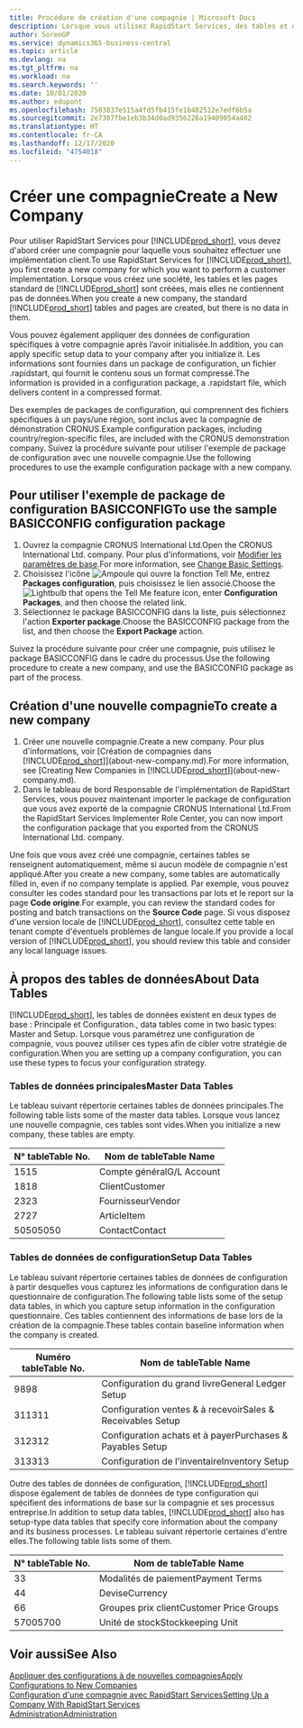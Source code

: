 ```yaml
---
title: Procédure de création d'une compagnie | Microsoft Docs
description: Lorsque vous utilisez RapidStart Services, des tables et des pages sont créées, mais elles ne contiennent pas de données.
author: SorenGP
ms.service: dynamics365-business-central
ms.topic: article
ms.devlang: na
ms.tgt_pltfrm: na
ms.workload: na
ms.search.keywords: ''
ms.date: 10/01/2020
ms.author: edupont
ms.openlocfilehash: 7583837e515a4fd5fb415fe1b482512e7edf6b5a
ms.sourcegitcommit: 2e7307fbe1eb3b34d0ad9356226a19409054a402
ms.translationtype: HT
ms.contentlocale: fr-CA
ms.lasthandoff: 12/17/2020
ms.locfileid: "4754018"
---
```

# <a name="create-a-new-company"></a><span data-ttu-id="16496-103">Créer une compagnie</span><span class="sxs-lookup"><span data-stu-id="16496-103">Create a New Company</span></span>
<span data-ttu-id="16496-104">Pour utiliser RapidStart Services pour [!INCLUDE[prod_short](includes/prod_short.md)], vous devez d'abord créer une compagnie pour laquelle vous souhaitez effectuer une implémentation client.</span><span class="sxs-lookup"><span data-stu-id="16496-104">To use RapidStart Services for [!INCLUDE[prod_short](includes/prod_short.md)], you first create a new company for which you want to perform a customer implementation.</span></span> <span data-ttu-id="16496-105">Lorsque vous créez une société, les tables et les pages standard de [!INCLUDE[prod_short](includes/prod_short.md)] sont créées, mais elles ne contiennent pas de données.</span><span class="sxs-lookup"><span data-stu-id="16496-105">When you create a new company, the standard [!INCLUDE[prod_short](includes/prod_short.md)] tables and pages are created, but there is no data in them.</span></span>

<span data-ttu-id="16496-106">Vous pouvez également appliquer des données de configuration spécifiques à votre compagnie après l’avoir initialisée.</span><span class="sxs-lookup"><span data-stu-id="16496-106">In addition, you can apply specific setup data to your company after you initialize it.</span></span> <span data-ttu-id="16496-107">Les informations sont fournies dans un package de configuration, un fichier .rapidstart, qui fournit le contenu sous un format compressé.</span><span class="sxs-lookup"><span data-stu-id="16496-107">The information is provided in a configuration package, a .rapidstart file, which delivers content in a compressed format.</span></span>  

<span data-ttu-id="16496-108">Des exemples de packages de configuration, qui comprennent des fichiers spécifiques à un pays/une région, sont inclus avec la compagnie de démonstration CRONUS.</span><span class="sxs-lookup"><span data-stu-id="16496-108">Example configuration packages, including country/region-specific files, are included with the CRONUS demonstration company.</span></span> <span data-ttu-id="16496-109">Suivez la procédure suivante pour utiliser l'exemple de package de configuration avec une nouvelle compagnie.</span><span class="sxs-lookup"><span data-stu-id="16496-109">Use the following procedures to use the example configuration package with a new company.</span></span>  

## <a name="to-use-the-sample-basicconfig-configuration-package"></a><span data-ttu-id="16496-110">Pour utiliser l'exemple de package de configuration BASICCONFIG</span><span class="sxs-lookup"><span data-stu-id="16496-110">To use the sample BASICCONFIG configuration package</span></span>  
1. <span data-ttu-id="16496-111">Ouvrez la compagnie CRONUS International Ltd.</span><span class="sxs-lookup"><span data-stu-id="16496-111">Open the CRONUS International Ltd. company.</span></span> <span data-ttu-id="16496-112">Pour plus d'informations, voir [Modifier les paramètres de base](ui-change-basic-settings.md).</span><span class="sxs-lookup"><span data-stu-id="16496-112">For more information, see [Change Basic Settings](ui-change-basic-settings.md).</span></span>
2. <span data-ttu-id="16496-113">Choisissez l'icône ![Ampoule qui ouvre la fonction Tell Me](media/ui-search/search_small.png "Dites-moi ce que vous voulez faire"), entrez **Packages configuration**, puis choisissez le lien associé.</span><span class="sxs-lookup"><span data-stu-id="16496-113">Choose the ![Lightbulb that opens the Tell Me feature](media/ui-search/search_small.png "Tell me what you want to do") icon, enter **Configuration Packages**, and then choose the related link.</span></span>  
3. <span data-ttu-id="16496-114">Sélectionnez le package BASICCONFIG dans la liste, puis sélectionnez l'action **Exporter package**.</span><span class="sxs-lookup"><span data-stu-id="16496-114">Choose the BASICCONFIG package from the list, and then choose the **Export Package** action.</span></span>  

<span data-ttu-id="16496-115">Suivez la procédure suivante pour créer une compagnie, puis utilisez le package BASICCONFIG dans le cadre du processus.</span><span class="sxs-lookup"><span data-stu-id="16496-115">Use the following procedure to create a new company, and use the BASICCONFIG package as part of the process.</span></span>  

## <a name="to-create-a-new-company"></a><span data-ttu-id="16496-116">Création d'une nouvelle compagnie</span><span class="sxs-lookup"><span data-stu-id="16496-116">To create a new company</span></span>  
1. <span data-ttu-id="16496-117">Créer une nouvelle compagnie.</span><span class="sxs-lookup"><span data-stu-id="16496-117">Create a new company.</span></span> <span data-ttu-id="16496-118">Pour plus d'informations, voir [Création de compagnies dans [!INCLUDE[prod_short](includes/prod_short.md)]](about-new-company.md).</span><span class="sxs-lookup"><span data-stu-id="16496-118">For more information, see [Creating New Companies in [!INCLUDE[prod_short](includes/prod_short.md)]](about-new-company.md).</span></span>
2. <span data-ttu-id="16496-119">Dans le tableau de bord Responsable de l'implémentation de RapidStart Services, vous pouvez maintenant importer le package de configuration que vous avez exporté de la compagnie CRONUS International Ltd.</span><span class="sxs-lookup"><span data-stu-id="16496-119">From the RapidStart Services Implementer Role Center, you can now import the configuration package that you exported from the CRONUS International Ltd. company.</span></span>

<span data-ttu-id="16496-120">Une fois que vous avez créé une compagnie, certaines tables se renseignent automatiquement, même si aucun modèle de compagnie n'est appliqué.</span><span class="sxs-lookup"><span data-stu-id="16496-120">After you create a new company, some tables are automatically filled in, even if no company template is applied.</span></span> <span data-ttu-id="16496-121">Par exemple, vous pouvez consulter les codes standard pour les transactions par lots et le report sur la page **Code origine**.</span><span class="sxs-lookup"><span data-stu-id="16496-121">For example, you can review the standard codes for posting and batch transactions on the **Source Code** page.</span></span> <span data-ttu-id="16496-122">Si vous disposez d'une version locale de [!INCLUDE[prod_short](includes/prod_short.md)], consultez cette table en tenant compte d'éventuels problèmes de langue locale.</span><span class="sxs-lookup"><span data-stu-id="16496-122">If you provide a local version of [!INCLUDE[prod_short](includes/prod_short.md)], you should review this table and consider any local language issues.</span></span>

## <a name="about-data-tables"></a><span data-ttu-id="16496-123">À propos des tables de données</span><span class="sxs-lookup"><span data-stu-id="16496-123">About Data Tables</span></span>
[!INCLUDE[prod_short](includes/prod_short.md)]<span data-ttu-id="16496-124">, les tables de données existent en deux types de base : Principale et Configuration.</span><span class="sxs-lookup"><span data-stu-id="16496-124">, data tables come in two basic types: Master and Setup.</span></span> <span data-ttu-id="16496-125">Lorsque vous paramétrez une configuration de compagnie, vous pouvez utiliser ces types afin de cibler votre stratégie de configuration.</span><span class="sxs-lookup"><span data-stu-id="16496-125">When you are setting up a company configuration, you can use these types to focus your configuration strategy.</span></span>  

### <a name="master-data-tables"></a><span data-ttu-id="16496-126">Tables de données principales</span><span class="sxs-lookup"><span data-stu-id="16496-126">Master Data Tables</span></span>  
<span data-ttu-id="16496-127">Le tableau suivant répertorie certaines tables de données principales.</span><span class="sxs-lookup"><span data-stu-id="16496-127">The following table lists some of the master data tables.</span></span> <span data-ttu-id="16496-128">Lorsque vous lancez une nouvelle compagnie, ces tables sont vides.</span><span class="sxs-lookup"><span data-stu-id="16496-128">When you initialize a new company, these tables are empty.</span></span>  

|<span data-ttu-id="16496-129">N° table</span><span class="sxs-lookup"><span data-stu-id="16496-129">Table No.</span></span>|<span data-ttu-id="16496-130">Nom de table</span><span class="sxs-lookup"><span data-stu-id="16496-130">Table Name</span></span>|  
|-------------------|--------------------|  
|<span data-ttu-id="16496-131">15</span><span class="sxs-lookup"><span data-stu-id="16496-131">15</span></span>|<span data-ttu-id="16496-132">Compte général</span><span class="sxs-lookup"><span data-stu-id="16496-132">G/L Account</span></span>|  
|<span data-ttu-id="16496-133">18</span><span class="sxs-lookup"><span data-stu-id="16496-133">18</span></span>|<span data-ttu-id="16496-134">Client</span><span class="sxs-lookup"><span data-stu-id="16496-134">Customer</span></span>|  
|<span data-ttu-id="16496-135">23</span><span class="sxs-lookup"><span data-stu-id="16496-135">23</span></span>|<span data-ttu-id="16496-136">Fournisseur</span><span class="sxs-lookup"><span data-stu-id="16496-136">Vendor</span></span>|  
|<span data-ttu-id="16496-137">27</span><span class="sxs-lookup"><span data-stu-id="16496-137">27</span></span>|<span data-ttu-id="16496-138">Article</span><span class="sxs-lookup"><span data-stu-id="16496-138">Item</span></span>|  
|<span data-ttu-id="16496-139">5050</span><span class="sxs-lookup"><span data-stu-id="16496-139">5050</span></span>|<span data-ttu-id="16496-140">Contact</span><span class="sxs-lookup"><span data-stu-id="16496-140">Contact</span></span>|  

### <a name="setup-data-tables"></a><span data-ttu-id="16496-141">Tables de données de configuration</span><span class="sxs-lookup"><span data-stu-id="16496-141">Setup Data Tables</span></span>  
<span data-ttu-id="16496-142">Le tableau suivant répertorie certaines tables de données de configuration à partir desquelles vous capturez les informations de configuration dans le questionnaire de configuration.</span><span class="sxs-lookup"><span data-stu-id="16496-142">The following table lists some of the setup data tables, in which you capture setup information in the configuration questionnaire.</span></span> <span data-ttu-id="16496-143">Ces tables contiennent des informations de base lors de la création de la compagnie.</span><span class="sxs-lookup"><span data-stu-id="16496-143">These tables contain baseline information when the company is created.</span></span>  

|<span data-ttu-id="16496-144">Numéro table</span><span class="sxs-lookup"><span data-stu-id="16496-144">Table No.</span></span>|<span data-ttu-id="16496-145">Nom de table</span><span class="sxs-lookup"><span data-stu-id="16496-145">Table Name</span></span>|  
|-------------------|--------------------|  
|<span data-ttu-id="16496-146">98</span><span class="sxs-lookup"><span data-stu-id="16496-146">98</span></span>|<span data-ttu-id="16496-147">Configuration du grand livre</span><span class="sxs-lookup"><span data-stu-id="16496-147">General Ledger Setup</span></span>|  
|<span data-ttu-id="16496-148">311</span><span class="sxs-lookup"><span data-stu-id="16496-148">311</span></span>|<span data-ttu-id="16496-149">Configuration ventes & à recevoir</span><span class="sxs-lookup"><span data-stu-id="16496-149">Sales & Receivables Setup</span></span>|  
|<span data-ttu-id="16496-150">312</span><span class="sxs-lookup"><span data-stu-id="16496-150">312</span></span>|<span data-ttu-id="16496-151">Configuration achats et à payer</span><span class="sxs-lookup"><span data-stu-id="16496-151">Purchases & Payables Setup</span></span>|  
|<span data-ttu-id="16496-152">313</span><span class="sxs-lookup"><span data-stu-id="16496-152">313</span></span>|<span data-ttu-id="16496-153">Configuration de l'inventaire</span><span class="sxs-lookup"><span data-stu-id="16496-153">Inventory Setup</span></span>|  

<span data-ttu-id="16496-154">Outre des tables de données de configuration, [!INCLUDE[prod_short](includes/prod_short.md)] dispose également de tables de données de type configuration qui spécifient des informations de base sur la compagnie et ses processus entreprise.</span><span class="sxs-lookup"><span data-stu-id="16496-154">In addition to setup data tables, [!INCLUDE[prod_short](includes/prod_short.md)] also has setup-type data tables that specify core information about the company and its business processes.</span></span> <span data-ttu-id="16496-155">Le tableau suivant répertorie certaines d'entre elles.</span><span class="sxs-lookup"><span data-stu-id="16496-155">The following table lists some of them.</span></span>  

|<span data-ttu-id="16496-156">N° table</span><span class="sxs-lookup"><span data-stu-id="16496-156">Table No.</span></span>|<span data-ttu-id="16496-157">Nom de table</span><span class="sxs-lookup"><span data-stu-id="16496-157">Table Name</span></span>|  
|-------------------|--------------------|  
|<span data-ttu-id="16496-158">3</span><span class="sxs-lookup"><span data-stu-id="16496-158">3</span></span>|<span data-ttu-id="16496-159">Modalités de paiement</span><span class="sxs-lookup"><span data-stu-id="16496-159">Payment Terms</span></span>|  
|<span data-ttu-id="16496-160">4</span><span class="sxs-lookup"><span data-stu-id="16496-160">4</span></span>|<span data-ttu-id="16496-161">Devise</span><span class="sxs-lookup"><span data-stu-id="16496-161">Currency</span></span>|  
|<span data-ttu-id="16496-162">6</span><span class="sxs-lookup"><span data-stu-id="16496-162">6</span></span>|<span data-ttu-id="16496-163">Groupes prix client</span><span class="sxs-lookup"><span data-stu-id="16496-163">Customer Price Groups</span></span>|  
|<span data-ttu-id="16496-164">5700</span><span class="sxs-lookup"><span data-stu-id="16496-164">5700</span></span>|<span data-ttu-id="16496-165">Unité de stock</span><span class="sxs-lookup"><span data-stu-id="16496-165">Stockkeeping Unit</span></span>|

  

## <a name="see-also"></a><span data-ttu-id="16496-166">Voir aussi</span><span class="sxs-lookup"><span data-stu-id="16496-166">See Also</span></span>  
[<span data-ttu-id="16496-167">Appliquer des configurations à de nouvelles compagnies</span><span class="sxs-lookup"><span data-stu-id="16496-167">Apply Configurations to New Companies</span></span>](admin-apply-configuration-to-new-companies.md)  
[<span data-ttu-id="16496-168">Configuration d'une compagnie avec RapidStart Services</span><span class="sxs-lookup"><span data-stu-id="16496-168">Setting Up a Company With RapidStart Services</span></span>](admin-set-up-a-company-with-rapidstart.md)  
[<span data-ttu-id="16496-169">Administration</span><span class="sxs-lookup"><span data-stu-id="16496-169">Administration</span></span>](admin-setup-and-administration.md)
